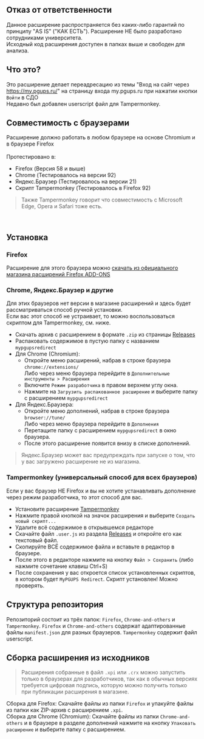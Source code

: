 ## Отказ от ответственности
Данное расширение распространяется без каких-либо гарантий по принципу "AS IS" ("КАК ЕСТЬ"). Расширение НЕ было разработано сотрудниками университета.<br/>
Исходный код расширения доступен в папках выше и свободен для анализа.

## Что это?
Это расширение делает переадресацию из темы "Вход на сайт через https://my.pgups.ru/" на страницу входа my.pgups.ru при нажатии кнопки `Войти` в СДО<br/>
Недавно был добавлен userscript файл для Tampermonkey.

## Совместимость с браузерами
Расширение должно работать в любом браузере на основе Chromium и в браузере Firefox
<br/>
<br/>Протестировано в:
- Firefox (Версия 58 и выше)
- Chrome (Тестировалось на версии 92)
- Яндекс.Браузер (Тестировалось на версии 21)
- Скрипт Tampermonkey (Тестировалось в Firefox 92)

> Также Tampermonkey говорит что совместимость с Microsoft Edge, Opera и Safari тоже есть.

<br/>

## Установка
### Firefox
Расширение для этого браузера можно [скачать из официального магазина расширений Firefox ADD-ONS](https://addons.mozilla.org/en-US/firefox/addon/mypgups-redirect/)
### Chrome, Яндекс.Браузер и другие
Для этих браузеров нет версии в магазине расширений и здесь будет рассматриваться способ ручной установки.
<br/>
Если вас этот способ не устраивает, то можно воспользоваться скриптом для Tampermonkey, см. ниже.
<br/>
- Скачать архив с расширением в формате `.zip` из страницы [Releases](https://github.com/grigorynazarov/mypgups-redirect/releases/tag/Release)
- Распаковать содержимое в пустую папку с названием `mypgupsredirect`
- Для Chrome (Chromium):
  - Откройте меню расширений, набрав в строке браузера `chrome://extensions/` <br/> Либо через меню браузера перейдите в `Дополнительные инструменты > Расширения`
  - Включите `Режим разработчика` в правом верхнем углу окна.
  - Нажмите на `Загрузить распакованное расширение` и выберите папку с расширением `mypgupsredirect`
- Для Яндекс.Браузера:
  - Откройте меню дополнений, набрав в строке браузера `browser://tune/` <br/> Либо через меню браузера перейдите в `Дополнения`
  - Перетащите папку с расширением `mypgupsredirect` в окно браузера.
  - После этого расширение появится внизу в списке дополнений.

> Яндекс.Браузер может вас предупреждать при запуске о том, что у вас загружено расширение не из магазина.
### Tampermonkey (универсальный способ для всех браузеров)
Если у вас браузер НЕ Firefox и вы не хотите устанавливать дополнение через режим разработчика, то этот способ для вас.
- Установите расширение [Tampermonkey](https://www.tampermonkey.net/)
- Нажмите правой кнопкой на значок расширения и выберите `Создать новый скрипт...`
- Удалите всё содержимое в открывшемся редакторе
- Скачайте файл `.user.js` из раздела [Releases](https://github.com/grigorynazarov/mypgups-redirect/releases/tag/Release) и откройте его как текстовый файл.
- Скопируйте ВСЁ содержимое файла и вставьте в редактор в браузере.
- После этого в редакторе нажмите на кнопку `Файл > Сохранить` (либо нажмите сочетание клавиш Ctrl+S)
- После сохранения у вас откроется список установленных скриптов, в котором будет `MyPGUPS Redirect`. Скрипт установлен! Можно проверять.

## Структура репозитория
Репозиторий состоит из трёх папок: `Firefox`, `Chrome-and-others` и `Tampermonkey`.
`Firefox` и `Chrome-and-others` содержат адаптированные файлы `manifest.json` для разных браузеров. `Tampermonkey` содержит файл userscript.

## Сборка расширения из исходников
> Расширения собранные в файл `.xpi` или `.crx` можно запустить только в браузерах для разработчиков, так как в обычных версиях требуется цифровая подпись, которую можно получить только при публикации расширения в магазине.

Сборка для Firefox: Скачайте файлы из папки `Firefox` и упакуйте файлы из папки как ZIP-архив с расширением `.xpi`.<br/>
Сборка для Chrome (Chromium): Скачайте файлы из папки `Chrome-and-others` и в браузере в разделе дополнений нажмите на кнопку `Упаковать расширение` и выберите папку с расширением.
